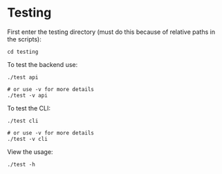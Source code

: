 # Testing

First enter the testing directory (must do this because of relative paths in the scripts):
```
cd testing
```

To test the backend use:
```
./test api

# or use -v for more details
./test -v api
```

To test the CLI:
```
./test cli

# or use -v for more details
./test -v cli
```

View the usage:
```
./test -h
```